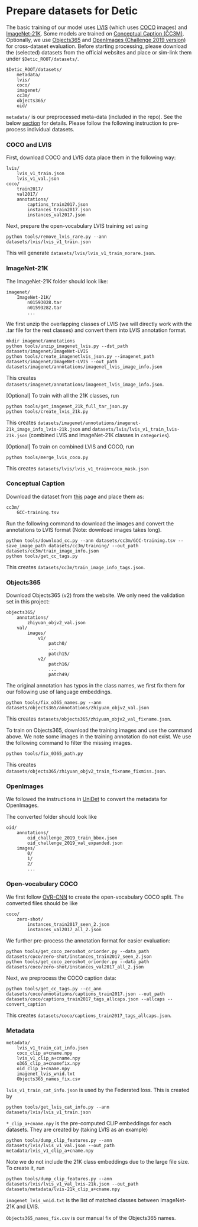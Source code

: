# Prepare datasets for Detic

The basic training of our model uses [LVIS](https://www.lvisdataset.org/) (which uses [COCO](https://cocodataset.org/) images) and [ImageNet-21K](https://www.image-net.org/download.php). 
Some models are trained on [Conceptual Caption (CC3M)](https://ai.google.com/research/ConceptualCaptions/).
Optionally, we use [Objects365](https://www.objects365.org/) and [OpenImages (Challenge 2019 version)](https://storage.googleapis.com/openimages/web/challenge2019.html) for cross-dataset evaluation. 
Before starting processing, please download the (selected) datasets from the official websites and place or sim-link them under `$Detic_ROOT/datasets/`. 

```
$Detic_ROOT/datasets/
    metadata/
    lvis/
    coco/
    imagenet/
    cc3m/
    objects365/
    oid/
```
`metadata/` is our preprocessed meta-data (included in the repo). See the below [section](#Metadata) for details.
Please follow the following instruction to pre-process individual datasets.

### COCO and LVIS

First, download COCO and LVIS data place them in the following way:

```
lvis/
    lvis_v1_train.json
    lvis_v1_val.json
coco/
    train2017/
    val2017/
    annotations/
        captions_train2017.json
        instances_train2017.json 
        instances_val2017.json
```

Next, prepare the open-vocabulary LVIS training set using 

```
python tools/remove_lvis_rare.py --ann datasets/lvis/lvis_v1_train.json
```

This will generate `datasets/lvis/lvis_v1_train_norare.json`.

### ImageNet-21K

The ImageNet-21K folder should look like:
```
imagenet/
    ImageNet-21K/
        n01593028.tar
        n01593282.tar
        ...
```

We first unzip the overlapping classes of LVIS (we will directly work with the .tar file for the rest classes) and convert them into LVIS annotation format.

~~~
mkdir imagenet/annotations
python tools/unzip_imagenet_lvis.py --dst_path datasets/imagenet/ImageNet-LVIS
python tools/create_imagenetlvis_json.py --imagenet_path datasets/imagenet/ImageNet-LVIS --out_path datasets/imagenet/annotations/imagenet_lvis_image_info.json
~~~
This creates `datasets/imagenet/annotations/imagenet_lvis_image_info.json`.

[Optional] To train with all the 21K classes, run

~~~
python tools/get_imagenet_21k_full_tar_json.py
python tools/create_lvis_21k.py
~~~
This creates `datasets/imagenet/annotations/imagenet-21k_image_info_lvis-21k.json` and `datasets/lvis/lvis_v1_train_lvis-21k.json` (combined LVIS and ImageNet-21K classes in `categories`).

[Optional] To train on combined LVIS and COCO, run

~~~
python tools/merge_lvis_coco.py
~~~
This creates `datasets/lvis/lvis_v1_train+coco_mask.json`

### Conceptual Caption


Download the dataset from [this](https://ai.google.com/research/ConceptualCaptions/download) page and place them as:
```
cc3m/
    GCC-training.tsv
```

Run the following command to download the images and convert the annotations to LVIS format (Note: download images takes long).

~~~
python tools/download_cc.py --ann datasets/cc3m/GCC-training.tsv --save_image_path datasets/cc3m/training/ --out_path datasets/cc3m/train_image_info.json
python tools/get_cc_tags.py
~~~

This creates `datasets/cc3m/train_image_info_tags.json`.

### Objects365
Download Objects365 (v2) from the website. We only need the validation set in this project:
```
objects365/
    annotations/
        zhiyuan_objv2_val.json
    val/
        images/
            v1/
                patch0/
                ...
                patch15/
            v2/
                patch16/
                ...
                patch49/

```

The original annotation has typos in the class names, we first fix them for our following use of language embeddings.

```
python tools/fix_o365_names.py --ann datasets/objects365/annotations/zhiyuan_objv2_val.json
```
This creates `datasets/objects365/zhiyuan_objv2_val_fixname.json`.

To train on Objects365, download the training images and use the command above.  We note some images in the training annotation do not exist.
We use the following command to filter the missing images.
~~~
python tools/fix_0365_path.py
~~~
This creates `datasets/objects365/zhiyuan_objv2_train_fixname_fixmiss.json`.

### OpenImages

We followed the instructions in [UniDet](https://github.com/xingyizhou/UniDet/blob/master/projects/UniDet/unidet_docs/DATASETS.md#openimages) to convert the metadata for OpenImages.

The converted folder should look like

```
oid/
    annotations/
        oid_challenge_2019_train_bbox.json
        oid_challenge_2019_val_expanded.json
    images/
        0/
        1/
        2/
        ...
```

### Open-vocabulary COCO

We first follow [OVR-CNN](https://github.com/alirezazareian/ovr-cnn/blob/master/ipynb/003.ipynb) to create the open-vocabulary COCO split. The converted files should be like 

```
coco/
    zero-shot/
        instances_train2017_seen_2.json
        instances_val2017_all_2.json
```

We further pre-process the annotation format for easier evaluation:

```
python tools/get_coco_zeroshot_oriorder.py --data_path datasets/coco/zero-shot/instances_train2017_seen_2.json
python tools/get_coco_zeroshot_oriorder.py --data_path datasets/coco/zero-shot/instances_val2017_all_2.json
```

Next, we preprocess the COCO caption data:

```
python tools/get_cc_tags.py --cc_ann datasets/coco/annotations/captions_train2017.json --out_path datasets/coco/captions_train2017_tags_allcaps.json --allcaps --convert_caption
```
This creates `datasets/coco/captions_train2017_tags_allcaps.json`.

### Metadata

```
metadata/
    lvis_v1_train_cat_info.json
    coco_clip_a+cname.npy
    lvis_v1_clip_a+cname.npy
    o365_clip_a+cnamefix.npy
    oid_clip_a+cname.npy
    imagenet_lvis_wnid.txt
    Objects365_names_fix.csv
```

`lvis_v1_train_cat_info.json` is used by the Federated loss.
This is created by 
~~~
python tools/get_lvis_cat_info.py --ann datasets/lvis/lvis_v1_train.json
~~~

`*_clip_a+cname.npy` is the pre-computed CLIP embeddings for each datasets.
They are created by (taking LVIS as an example)
~~~
python tools/dump_clip_features.py --ann datasets/lvis/lvis_v1_val.json --out_path metadata/lvis_v1_clip_a+cname.npy
~~~
Note we do not include the 21K class embeddings due to the large file size.
To create it, run
~~~
python tools/dump_clip_features.py --ann datasets/lvis/lvis_v1_val_lvis-21k.json --out_path datasets/metadata/lvis-21k_clip_a+cname.npy
~~~

`imagenet_lvis_wnid.txt` is the list of matched classes between ImageNet-21K and LVIS.

`Objects365_names_fix.csv` is our manual fix of the Objects365 names.